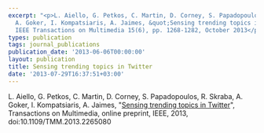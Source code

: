 ```yaml
---
excerpt: "<p>L. Aiello, G. Petkos, C. Martin, D. Corney, S. Papadopoulos, R. Skraba,
  A. Goker, I. Kompatsiaris, A. Jaimes, &quot;Sensing trending topics in Twitter&quot;,
  IEEE Transactions on Multimedia 15(6), pp. 1268-1282, October 2013</p>"
types: publication
tags: journal_publications
publication_date: '2013-06-06T00:00:00'
layout: publication
title: Sensing trending topics in Twitter
date: '2013-07-29T16:37:51+03:00'
---
```

<p>L. Aiello, G. Petkos, C. Martin, D. Corney, S. Papadopoulos, R. Skraba, A. Goker, I. Kompatsiaris, A. Jaimes, "<a href="http://ieeexplore.ieee.org/xpl/articleDetails.jsp?arnumber=6525357">Sensing trending topics in Twitter</a>", Transactions on Multimedia, online preprint, IEEE, 2013, doi:10.1109/TMM.2013.2265080</p>

